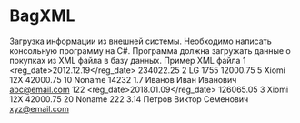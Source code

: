 # BagXML

Загрузка информации из внешней системы.
Необходимо написать консольную программу на С#. 
Программа должна загружать данные о покупках из XML файла в базу данных.
Пример XML файла
<orders>
    <order>
        <no>1</no>
        <reg_date>2012.12.19</reg_date>
        <sum>234022.25</sum>
        <product>
            <quantity>2</quantity>
            <name>LG 1755</name>
            <price>12000.75</price>
        </product>
        <product>
            <quantity>5</quantity>
            <name>Xiomi 12X</name>
            <price>42000.75</price>
        </product>
        <product>
            <quantity>10</quantity>
            <name>Noname 14232</name>
            <price>1.7</price>
        </product>
        <user>
            <fio>Иванов Иван Иванович</fio>
            <email>abc@email.com</email>
        </user>
    </order>
    <order>
        <no>122</no>
        <reg_date>2018.01.09</reg_date>
        <sum>126065.05</sum>
        <product>
            <quantity>3</quantity>
            <name>Xiomi 12X</name>
            <price>42000.75</price>
        </product>
        <product>
            <quantity>20</quantity>
            <name>Noname 222</name>
            <price>3.14</price>
        </product>
        <user>
            <fio>Петров Виктор Семенович</fio>
            <email>xyz@email.com</email>
        </user>
    </order>
</orders>

